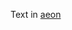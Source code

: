 [1]:https://aeon.co/essays/why-we-should-guard-against-military-notions-of-immunity

Text in [aeon][1]

